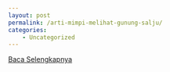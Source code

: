 ```yaml
---
layout: post
permalink: /arti-mimpi-melihat-gunung-salju/
categories:
    - Uncategorized
---
```


[Baca Selengkapnya](/02)
